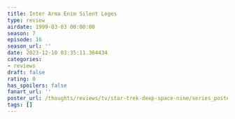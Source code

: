 ```yaml
---
title: Inter Arma Enim Silent Leges
type: review
airdate: 1999-03-03 00:00:00
season: 7
episode: 16
season_url: ''
date: 2023-12-10 03:35:11.364434
categories:
- reviews
draft: false
rating: 0
has_spoilers: false
fanart_url: ''
poster_url: /thoughts/reviews/tv/star-trek-deep-space-nine/series_poster.jpg
tags: []
---
```


